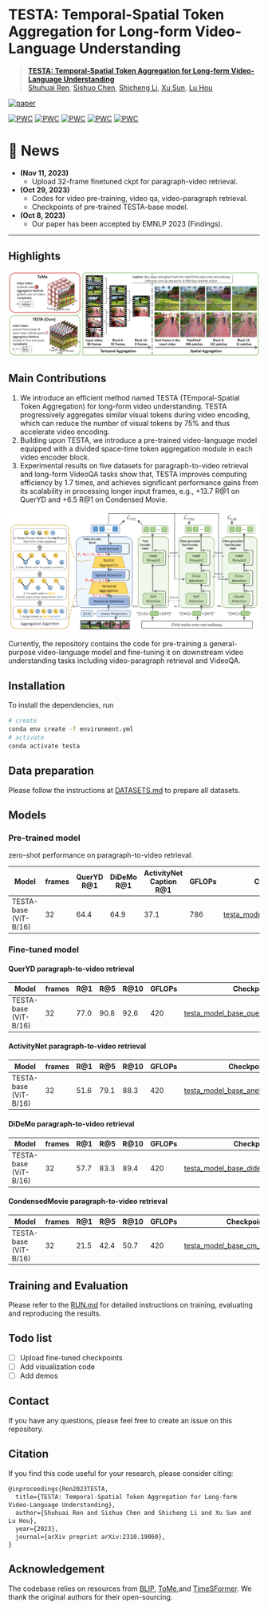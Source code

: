 # TESTA: Temporal-Spatial Token Aggregation for Long-form Video-Language Understanding

> [**TESTA: Temporal-Spatial Token Aggregation for Long-form Video-Language Understanding**](https://arxiv.org/abs/2310.19060)<br>
> [Shuhuai Ren](https://renshuhuai-andy.github.io/), [Sishuo Chen](https://pkucss.github.io/), [Shicheng Li](https://lscpku.github.io/), [Xu Sun](https://xusun.org/index.htm), [Lu Hou](https://houlu369.github.io/)


[![paper](https://img.shields.io/badge/arXiv-Paper-<COLOR>.svg)](https://arxiv.org/abs/2310.19060) 

[![PWC](https://img.shields.io/endpoint.svg?url=https://paperswithcode.com/badge/testa-temporal-spatial-token-aggregation-for/video-retrieval-on-queryd)](https://paperswithcode.com/sota/video-retrieval-on-queryd?p=testa-temporal-spatial-token-aggregation-for)
[![PWC](https://img.shields.io/endpoint.svg?url=https://paperswithcode.com/badge/testa-temporal-spatial-token-aggregation-for/video-retrieval-on-condensed-movies)](https://paperswithcode.com/sota/video-retrieval-on-condensed-movies?p=testa-temporal-spatial-token-aggregation-for)
[![PWC](https://img.shields.io/endpoint.svg?url=https://paperswithcode.com/badge/testa-temporal-spatial-token-aggregation-for/video-retrieval-on-didemo)](https://paperswithcode.com/sota/video-retrieval-on-didemo?p=testa-temporal-spatial-token-aggregation-for)
[![PWC](https://img.shields.io/endpoint.svg?url=https://paperswithcode.com/badge/testa-temporal-spatial-token-aggregation-for/video-question-answering-on-activitynet-qa)](https://paperswithcode.com/sota/video-question-answering-on-activitynet-qa?p=testa-temporal-spatial-token-aggregation-for)
[![PWC](https://img.shields.io/endpoint.svg?url=https://paperswithcode.com/badge/testa-temporal-spatial-token-aggregation-for/video-retrieval-on-activitynet)](https://paperswithcode.com/sota/video-retrieval-on-activitynet?p=testa-temporal-spatial-token-aggregation-for)

# :rocket: News
* **(Nov 11, 2023)** 
  * Upload 32-frame finetuned ckpt for paragraph-video retrieval.
* **(Oct 29, 2023)** 
  * Codes for video pre-training, video qa, video-paragraph retrieval.
  * Checkpoints of pre-trained TESTA-base model.
* **(Oct 8, 2023)** 
  * Our paper has been accepted by EMNLP 2023 (Findings).
<hr />

## Highlights
![TESTA Visualization](figs/testa.png)

## Main Contributions

1) We introduce an efficient method named TESTA (TEmporal-Spatial Token Aggregation) for long-form video understanding. TESTA progressively aggregates similar visual tokens during video encoding, which can reduce the number of visual tokens by 75% and thus accelerate video encoding.
2) Building upon TESTA, we introduce a pre-trained video-language model equipped with a divided space-time token aggregation module in each video encoder block.
3) Experimental results on five datasets for paragraph-to-video retrieval and long-form VideoQA tasks show that, TESTA improves computing efficiency by 1.7 times, and achieves significant performance gains from its scalability in processing longer input frames, e.g., +13.7 R@1 on QuerYD and +6.5 R@1 on Condensed Movie.

![TESTA Arch](figs/arch.png)

Currently, the repository contains the code for pre-training a general-purpose video-language model and fine-tuning it on downstream video understanding tasks including video-paragraph retrieval and VideoQA.

## Installation

To install the dependencies, run
```bash
# create 
conda env create -f environment.yml
# activate
conda activate testa
```

## Data preparation
Please follow the instructions at [DATASETS.md](docs/DATASETS.md) to prepare all datasets.

## Models

### Pre-trained model

zero-shot performance on paragraph-to-video retrieval:

| Model                 | frames | QuerYD R@1 | DiDeMo R@1 | ActivityNet Caption R@1 | GFLOPs | Checkpoint                                                                                             |
|-----------------------|--------|------------|------------|-------------------------|--------|--------------------------------------------------------------------------------------------------------|
| TESTA-base (ViT-B/16) | 32     | 64.4       | 64.9       | 37.1                    | 786    | [testa_model_base_pretrain.pth](https://huggingface.co/ShuhuaiRen/TESTA_model_base_pretrain/tree/main) |

### Fine-tuned model

#### QuerYD paragraph-to-video retrieval
| Model                 | frames | R@1  | R@5  | R@10 | GFLOPs | Checkpoint                                                                                                                |
|-----------------------|--------|------|------|------|--------|---------------------------------------------------------------------------------------------------------------------------|
| TESTA-base (ViT-B/16) | 32     | 77.0 | 90.8 | 92.6 | 420    | [testa_model_base_queryd_f32_f1p12.pth](https://huggingface.co/ShuhuaiRen/TESTA_model_base_QuerYD_retrieval_ft/tree/main) |

#### ActivityNet paragraph-to-video retrieval
| Model                 | frames | R@1  | R@5  | R@10 | GFLOPs | Checkpoint                                                                                                                   |
|-----------------------|--------|------|------|------|--------|------------------------------------------------------------------------------------------------------------------------------|
| TESTA-base (ViT-B/16) | 32     | 51.6 | 79.1 | 88.3 | 420    | [testa_model_base_anet_f32_f1p12.pth](https://huggingface.co/ShuhuaiRen/TESTA_model_base_ActivityNet_retrieval_ft/tree/main) |

#### DiDeMo paragraph-to-video retrieval
| Model                 | frames | R@1  | R@5  | R@10 | GFLOPs | Checkpoint                                                                                                                |
|-----------------------|--------|------|------|------|--------|---------------------------------------------------------------------------------------------------------------------------|
| TESTA-base (ViT-B/16) | 32     | 57.7 | 83.3 | 89.4 | 420    | [testa_model_base_didemo_f32_f1p12.pth](https://huggingface.co/ShuhuaiRen/TESTA_model_base_DiDeMo_retrieval_ft/tree/main) |


#### CondensedMovie paragraph-to-video retrieval
| Model                 | frames | R@1  | R@5  | R@10 | GFLOPs | Checkpoint                                                                                                                     |
|-----------------------|--------|------|------|------|--------|--------------------------------------------------------------------------------------------------------------------------------|
| TESTA-base (ViT-B/16) | 32     | 21.5 | 42.4 | 50.7 | 420    | [testa_model_base_cm_f32_f1p12.pth](https://huggingface.co/ShuhuaiRen/TESTA_model_base_CondensedMovies_retrieval_ft/tree/main) |


## Training and Evaluation
Please refer to the [RUN.md](docs/RUN.md) for detailed instructions on training, evaluating and reproducing the results.

## Todo list
- [ ] Upload fine-tuned checkpoints
- [ ] Add visualization code
- [ ] Add demos

## Contact
If you have any questions, please feel free to create an issue on this repository.

## Citation
If you find this code useful for your research, please consider citing:
```
@inproceedings{Ren2023TESTA,
  title={TESTA: Temporal-Spatial Token Aggregation for Long-form Video-Language Understanding},
  author={Shuhuai Ren and Sishuo Chen and Shicheng Li and Xu Sun and Lu Hou},
  year={2023},
  journal={arXiv preprint arXiv:2310.19060},
}
```

## Acknowledgement
The codebase relies on resources from [BLIP](https://github.com/salesforce/BLIP), [ToMe](https://github.com/facebookresearch/ToMe),and [TimeSFormer](https://github.com/facebookresearch/TimeSformer). We thank the original authors for their open-sourcing.
